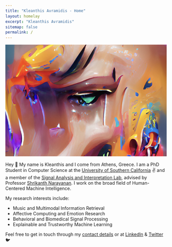 ```yaml
---
title: "Kleanthis Avramidis - Home"
layout: homelay
excerpt: "Kleanthis Avramidis"
sitemap: false
permalink: /
---
```


<p align="center">
  <img src="images/emotions.png"
     alt="emotions"
     style="float: center" width="570" height="350" />
</p>

Hey :wave: My name is Kleanthis and I come from Athens, Greece. I am a PhD Student in Computer Science at the [University of Southern California](https://www.usc.edu/) :v: and a member of the [Signal Analysis and Interpretation Lab](https://sail.usc.edu/), advised by Professor [Shrikanth Narayanan](https://sail.usc.edu/people/shri.html). I work on the broad field of Human-Centered Machine Intelligence.

My research interests include:

* Music and Multimodal Information Retrieval
* Affective Computing and Emotion Research
* Behavioral and Biomedical Signal Processing
* Explainable and Trustworthy Machine Learning

Feel free to get in touch through my [contact details](https://klean2050.github.io/contact/) or at [LinkedIn](https://www.linkedin.com/in/kleanthis-avramidis-274a91114/) & [Twitter](https://twitter.com/KAvramidis) :bird:
